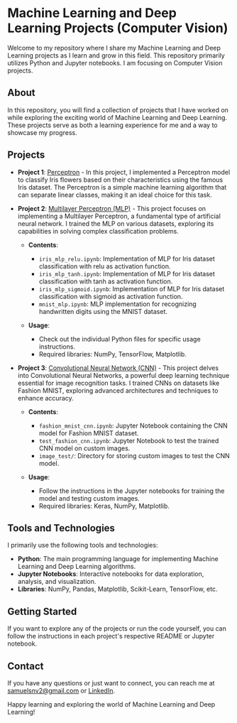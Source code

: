 # Machine Learning and Deep Learning Projects (Computer Vision)

Welcome to my repository where I share my Machine Learning and Deep Learning projects as I learn and grow in this field. This repository primarily utilizes Python and Jupyter notebooks. I am focusing on Computer Vision projects.

## About

In this repository, you will find a collection of projects that I have worked on while exploring the exciting world of Machine Learning and Deep Learning. These projects serve as both a learning experience for me and a way to showcase my progress.

## Projects

- **Project 1**: [Perceptron](https://github.com/Samuelsnv2/ML-learning/tree/main/Perceptron) - In this project, I implemented a Perceptron model to classify Iris flowers based on their characteristics using the famous Iris dataset. The Perceptron is a simple machine learning algorithm that can separate linear classes, making it an ideal choice for this task.

- **Project 2**: [Multilayer Perceptron (MLP)](https://github.com/Samuelsnv2/ML-learning/tree/main/MLP) - This project focuses on implementing a Multilayer Perceptron, a fundamental type of artificial neural network. I trained the MLP on various datasets, exploring its capabilities in solving complex classification problems.

   - **Contents**:
     - `iris_mlp_relu.ipynb`: Implementation of MLP for Iris dataset classification with relu as activation function.
     - `iris_mlp_tanh.ipynb`: Implementation of MLP for Iris dataset classification with tanh as activation function.
     - `iris_mlp_sigmoid.ipynb`: Implementation of MLP for Iris dataset classification with sigmoid as activation function.
     - `mnist_mlp.ipynb`: MLP implementation for recognizing handwritten digits using the MNIST dataset.
     
   - **Usage**:
     - Check out the individual Python files for specific usage instructions.
     - Required libraries: NumPy, TensorFlow, Matplotlib.

- **Project 3**: [Convolutional Neural Network (CNN)](https://github.com/Samuelsnv2/ML-learning/tree/main/CNN) - This project delves into Convolutional Neural Networks, a powerful deep learning technique essential for image recognition tasks. I trained CNNs on datasets like Fashion MNIST, exploring advanced architectures and techniques to enhance accuracy.

   - **Contents**:
     - `fashion_mnist_cnn.ipynb`: Jupyter Notebook containing the CNN model for Fashion MNIST dataset.
     - `test_fashion_cnn.ipynb`: Jupyter Notebook to test the trained CNN model on custom images.
     - `image_test/`: Directory for storing custom images to test the CNN model.
     
   - **Usage**:
     - Follow the instructions in the Jupyter notebooks for training the model and testing custom images.
     - Required libraries: Keras, NumPy, Matplotlib.

## Tools and Technologies

I primarily use the following tools and technologies:

- **Python**: The main programming language for implementing Machine Learning and Deep Learning algorithms.
- **Jupyter Notebooks**: Interactive notebooks for data exploration, analysis, and visualization.
- **Libraries**: NumPy, Pandas, Matplotlib, Scikit-Learn, TensorFlow, etc.

## Getting Started

If you want to explore any of the projects or run the code yourself, you can follow the instructions in each project's respective README or Jupyter notebook.

## Contact

If you have any questions or just want to connect, you can reach me at [samuelsnv2@gmail.com](mailto:samuelsnv2@gmail.com) or [LinkedIn](https://www.linkedin.com/in/samuel-s-n-viana/).

Happy learning and exploring the world of Machine Learning and Deep Learning!
